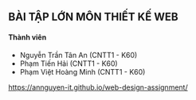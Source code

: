 ## BÀI TẬP LỚN MÔN THIẾT KẾ WEB

#### Thành viên

- Nguyễn Trần Tân An (CNTT1 - K60)
- Phạm Tiến Hải (CNTT1 - K60)
- Phạm Việt Hoàng Minh (CNTT1 - K60)

https://annguyen-it.github.io/web-design-assignment/
